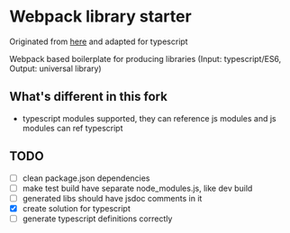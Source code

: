 # Webpack library starter

Originated from [here](https://github.com/pmunin/webpack-library-starter) and adapted for typescript

Webpack based boilerplate for producing libraries (Input: typescript/ES6, Output: universal library)

## What's different in this fork

* typescript modules supported, they can reference js modules and js modules can ref typescript

## TODO

* [ ] clean package.json dependencies
* [ ] make test build have separate node_modules.js, like dev build
* [ ] generated libs should have jsdoc comments in it
* [x] create solution for typescript
* [ ] generate typescript definitions correctly